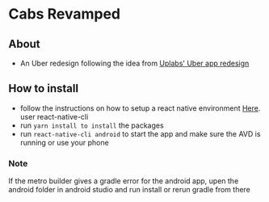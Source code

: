 # Cabs Revamped

## About

- An Uber redesign following the idea from [Uplabs' Uber app redesign](https://www.uplabs.com/posts/uber-app-redesign-concept)

## How to install

- follow the instructions on how to setup a react native environment [Here](http://facebook.github.io/react-native/docs/getting-started). user react-native-cli
- run `yarn install to install` the packages
- run `react-native-cli android` to start the app and make sure the AVD is running or use your phone

### Note

If the metro builder gives a gradle error for the android app, upen the android folder in android studio and run install or rerun gradle from there
